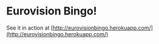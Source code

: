 # Eurovision Bingo!

See it in action at [http://eurovisionbingo.herokuapp.com/](http://eurovisionbingo.herokuapp.com/)


